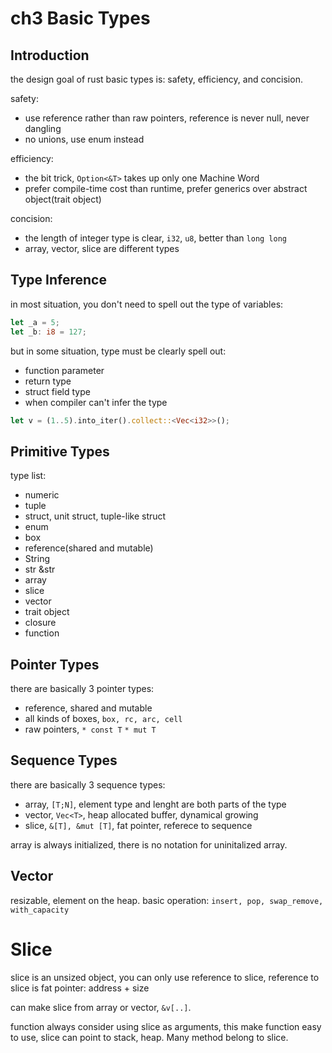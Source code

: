 # ch3 Basic Types

## Introduction
the design goal of rust basic types is: safety, efficiency, and concision.

safety:
* use reference rather than raw pointers, reference is never null, never dangling
* no unions, use enum instead

efficiency:
* the bit trick, `Option<&T>` takes up only one Machine Word
* prefer compile-time cost than runtime, prefer generics over abstract object(trait object)

concision:
* the length of integer type is clear, `i32`, `u8`, better than `long long`
* array, vector, slice are different types

## Type Inference
in most situation, you don't need to spell out the type of variables:
```rust
let _a = 5;
let _b: i8 = 127;
```

but in some situation, type must be clearly spell out:
* function parameter
* return type
* struct field type
* when compiler can't infer the type

```rust
let v = (1..5).into_iter().collect::<Vec<i32>>();
```

## Primitive Types
type list:
* numeric
* tuple
* struct, unit struct, tuple-like struct
* enum
* box
* reference(shared and mutable)
* String
* str &str
* array
* slice
* vector
* trait object 
* closure
* function

## Pointer Types
there are basically 3 pointer types:
* reference, shared and mutable
* all kinds of boxes, `box, rc, arc, cell`
* raw pointers, `* const T` `* mut T`

## Sequence Types
there are basically 3 sequence types:
* array, `[T;N]`, element type and lenght are both parts of the type
* vector, `Vec<T>`, heap allocated buffer, dynamical growing
* slice, `&[T], &mut [T]`, fat pointer, referece to sequence

array is always initialized, there is no notation for uninitalized array.
 
## Vector
resizable, element on the heap.
basic operation: `insert, pop, swap_remove, with_capacity`

# Slice
slice is an unsized object, you can only use reference to slice, reference to slice is fat pointer: address + size

can make slice from array or vector, `&v[..]`.

function always consider using slice as arguments, this make function easy to use, slice can point to stack, heap. Many method belong to slice.




